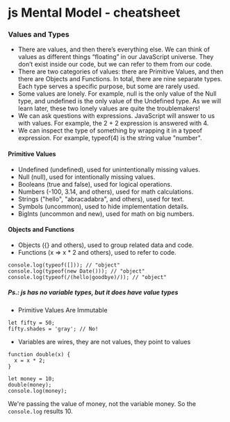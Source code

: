 # js Mental Model - cheatsheet

### Values and Types
  - There are values, and then there’s everything else. We can think of values as different things “floating” in our JavaScript universe. They don’t exist inside our code, but we can refer to them from our code.
  - There are two categories of values: there are Primitive Values, and then there are Objects and Functions. In total, there are nine separate types. Each type serves a specific purpose, but some are rarely used.
  - Some values are lonely. For example, null is the only value of the Null type, and undefined is the only value of the Undefined type. As we will learn later, these two lonely values are quite the troublemakers!
  - We can ask questions with expressions. JavaScript will answer to us with values. For example, the 2 + 2 expression is answered with 4.
  - We can inspect the type of something by wrapping it in a typeof expression. For example, typeof(4) is the string value "number".

#### Primitive Values
* Undefined (undefined), used for unintentionally missing values.
* Null (null), used for intentionally missing values.
* Booleans (true and false), used for logical operations.
* Numbers (-100, 3.14, and others), used for math calculations.
* Strings ("hello", "abracadabra", and others), used for text.
* Symbols (uncommon), used to hide implementation details.
* BigInts (uncommon and new), used for math on big numbers.
#### Objects and Functions
* Objects ({} and others), used to group related data and code.
* Functions (x => x * 2 and others), used to refer to code.

```
console.log(typeof([])); // "object"
console.log(typeof(new Date())); // "object"
console.log(typeof(/(hello|goodbye)/)); // "object"
```

##### Ps.: js has no variable types, but it does have value types

- Primitive Values Are Immutable

```
let fifty = 50;
fifty.shades = 'gray'; // No!
```

- Variables are wires, they are not values, they point to values

```
function double(x) {
  x = x * 2;
}

let money = 10;
double(money);
console.log(money);
```
We're passing the value of money, not the variable money. So the `console.log` results 10.
